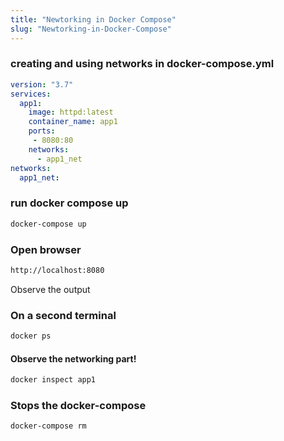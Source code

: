 ```yaml
---
title: "Newtorking in Docker Compose"
slug: "Newtorking-in-Docker-Compose"
---
```


### creating and using networks in docker-compose.yml

```yml
version: "3.7"
services:
  app1:
    image: httpd:latest
    container_name: app1
    ports:
     - 8080:80
    networks:
      - app1_net
networks:
  app1_net:

```

### run docker compose up 

```sh
docker-compose up

```

### Open browser 

```sh
http://localhost:8080
```

Observe the output

### On a second terminal
```sh
docker ps
```
#### Observe the networking part!

```sh
docker inspect app1

```

### Stops the docker-compose
```sh
docker-compose rm
```


